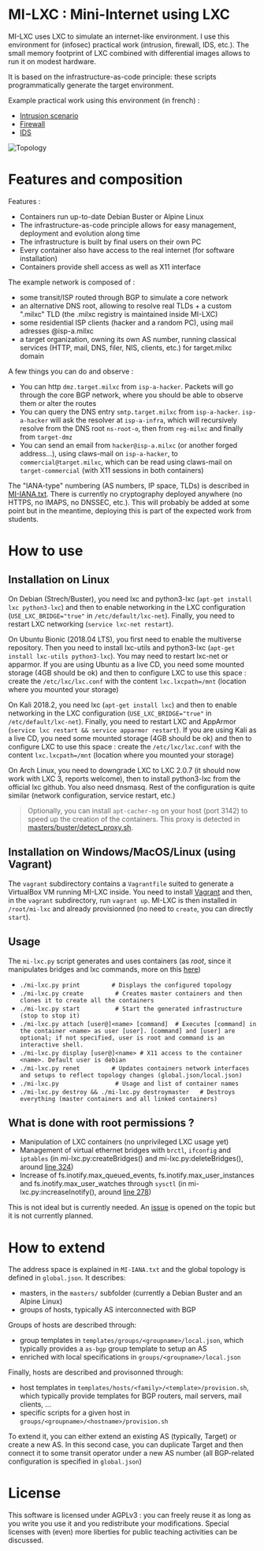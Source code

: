 # MI-LXC : Mini-Internet using LXC

MI-LXC uses LXC to simulate an internet-like environment. I use this environment for (infosec) practical work (intrusion, firewall, IDS, etc.). The small memory footprint of LXC combined with differential images allows to run it on modest hardware.

It is based on the infrastructure-as-code principle: these scripts programmatically generate the target environment.

Example practical work using this environment (in french) :

* [Intrusion scenario](https://github.com/flesueur/srs/blob/master/tp1-intrusion.md)
* [Firewall](https://github.com/flesueur/srs/blob/master/tp2-firewall.md)
* [IDS](https://github.com/flesueur/srs/blob/master/tp3-ids.md)

![Topology](https://github.com/flesueur/mi-lxc/blob/master/topologie.png)


# Features and composition

Features :

* Containers run up-to-date Debian Buster or Alpine Linux
* The infrastructure-as-code principle allows for easy management, deployment and evolution along time
* The infrastructure is built by final users on their own PC
* Every container also have access to the real internet (for software installation)
* Containers provide shell access as well as X11 interface

The example network is composed of :

* some transit/ISP routed through BGP to simulate a core network
* an alternative DNS root, allowing to resolve real TLDs + a custom ".milxc" TLD (the .milxc registry is maintained inside MI-LXC)
* some residential ISP clients (hacker and a random PC), using mail adresses \@isp-a.milxc
* a target organization, owning its own AS number, running classical services (HTTP, mail, DNS, filer, NIS, clients, etc.) for target.milxc domain

A few things you can do and observe :

* You can http `dmz.target.milxc` from `isp-a-hacker`. Packets will go through the core BGP network, where you should be able to observe them or alter the routes
* You can query the DNS entry `smtp.target.milxc` from `isp-a-hacker`. `isp-a-hacker` will ask the resolver at `isp-a-infra`, which will recursively resolve from the DNS root `ns-root-o`, then from `reg-milxc` and finally from `target-dmz`
* You can send an email from `hacker@isp-a.milxc` (or another forged address...), using claws-mail on `isp-a-hacker`, to `commercial@target.milxc`, which can be read using claws-mail on `target-commercial` (with X11 sessions in both containers)

The "IANA-type" numbering (AS numbers, IP space, TLDs) is described in [MI-IANA.txt](https://github.com/flesueur/mi-lxc/blob/master/MI-IANA.txt). There is currently no cryptography deployed anywhere (no HTTPS, no IMAPS, no DNSSEC, etc.). This will probably be added at some point but in the meantime, deploying this is part of the expected work from students.

# How to use

## Installation on Linux

On Debian (Strech/Buster), you need lxc and python3-lxc (`apt-get install lxc python3-lxc`) and then to enable networking in the LXC configuration (`USE_LXC_BRIDGE="true"` in `/etc/default/lxc-net`). Finally, you need to restart LXC networking (`service lxc-net restart`).

On Ubuntu Bionic (2018.04 LTS), you first need to enable the multiverse repository. Then you need to install lxc-utils and python3-lxc (`apt-get install lxc-utils python3-lxc`). You may need to restart lxc-net or apparmor. If you are using Ubuntu as a live CD, you need some mounted storage (4GB should be ok) and then to configure LXC to use this space : create the `/etc/lxc/lxc.conf` with the content `lxc.lxcpath=/mnt` (location where you mounted your storage)

On Kali 2018.2, you need lxc (`apt-get install lxc`) and then to enable networking in the LXC configuration (`USE_LXC_BRIDGE="true"` in `/etc/default/lxc-net`). Finally, you need to restart LXC and AppArmor (`service lxc restart && service apparmor restart`). If you are using Kali as a live CD, you need some mounted storage (4GB should be ok) and then to configure LXC to use this space : create the `/etc/lxc/lxc.conf` with the content `lxc.lxcpath=/mnt` (location where you mounted your storage)

On Arch Linux, you need to downgrade LXC to LXC 2.0.7 (it should now work with LXC 3, reports welcome), then to install python3-lxc from the official lxc github. You also need dnsmasq. Rest of the configuration is quite similar (network configuration, service restart, etc.)

> Optionally, you can install `apt-cacher-ng` on your host (port 3142) to speed up the creation of the containers. This proxy is detected in [masters/buster/detect_proxy.sh](https://github.com/flesueur/mi-lxc/blob/master/masters/buster/detect_proxy.sh).

## Installation on Windows/MacOS/Linux (using Vagrant)

The `vagrant` subdirectory contains a `Vagrantfile` suited to generate a VirtualBox VM running MI-LXC inside. You need to install [Vagrant](https://www.vagrantup.com/downloads.html) and then, in the `vagrant` subdirectory, run `vagrant up`. MI-LXC is then installed in `/root/mi-lxc` and already provisionned (no need to `create`, you can directly `start`).


Usage
-----

The `mi-lxc.py` script generates and uses containers (as *root*, since it manipulates bridges and lxc commands, more on this [here](#what-is-done-with-root-permissions-))

<!-- * `./mi-lxc.py addbridges     # Create required network bridges on the host` -->
* `./mi-lxc.py print         # Displays the configured topology`
* `./mi-lxc.py create         # Creates master containers and then clones it to create all the containers`
* `./mi-lxc.py start          # Start the generated infrastructure  (stop to stop it)`
* `./mi-lxc.py attach [user@]<name> [command]  # Executes [command] in the container <name> as user [user]. [command] and [user] are optional; if not specified, user is root and command is an interactive shell.`
* `./mi-lxc.py display [user@]<name> # X11 access to the container <name>. Default user is debian`
* `./mi-lxc.py renet         # Updates containers network interfaces and setups to reflect topology changes (global.json/local.json)`
* `./mi-lxc.py                # Usage and list of container names`
* `./mi-lxc.py destroy && ./mi-lxc.py destroymaster   # Destroys everything (master containers and all linked containers)`


## What is done with root permissions ?

* Manipulation of LXC containers (no unprivileged LXC usage yet)
* Management of virtual ethernet bridges with `brctl`, `ifconfig` and `iptables` (in mi-lxc.py:createBridges() and mi-lxc.py:deleteBridges(), around [line 324](https://github.com/flesueur/mi-lxc/blob/master/mi-lxc.py#L324))
* Increase of fs.inotify.max_queued_events, fs.inotify.max_user_instances and fs.inotify.max_user_watches through `sysctl` (in mi-lxc.py:increaseInotify(), around [line 278](https://github.com/flesueur/mi-lxc/blob/master/mi-lxc.py#L278))

This is not ideal but is currently needed. An [issue](https://github.com/flesueur/mi-lxc/issues/9) is opened on the topic but it is not currently planned.


# How to extend

The address space is explained in `MI-IANA.txt` and the global topology is defined in `global.json`. It describes:

* masters, in the `masters/` subfolder (currently a Debian Buster and an Alpine Linux)
* groups of hosts, typically AS interconnected with BGP

Groups of hosts are described through:

* group templates in `templates/groups/<groupname>/local.json`, which typically provides a `as-bgp` group template to setup an AS
* enriched with local specifications in `groups/<groupname>/local.json`

Finally, hosts are described and provisonned through:

* host templates in `templates/hosts/<family>/<template>/provision.sh`, which typically provide templates for BGP routers, mail servers, mail clients, ...
* specific scripts for a given host in `groups/<groupname>/<hostname>/provision.sh`

To extend it, you can either extend an existing AS (typically, Target) or create a new AS. In this second case, you can duplicate Target and then connect it to some transit operator under a new AS number (all BGP-related configuration is specified in `global.json`)


# License
This software is licensed under AGPLv3 : you can freely reuse it as long as you write you use it and you redistribute your modifications. Special licenses with (even) more liberties for public teaching activities can be discussed.
